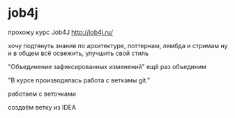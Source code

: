# job4j

прохожу курс Job4J
http://job4j.ru/

хочу подтянуть знания по архитектуре, поттернам, лямбда и стримам
ну и в общем всё освежить, улучшить свой стиль

"Объединение зафиксированных изменений"
ещё раз объединим

"В курсе производилась работа с веткамы git."

работаем с веточками

создаём ветку из IDEA